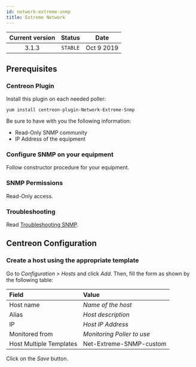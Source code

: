 ```yaml
---
id: network-extreme-snmp
title: Extreme Network
---
```


| Current version | Status | Date |
| :-: | :-: | :-: |
| 3.1.3 | `STABLE` | Oct  9 2019 |

## Prerequisites

### Centreon Plugin

Install this plugin on each needed poller:

``` shell
yum install centreon-plugin-Network-Extreme-Snmp
```

Be sure to have with you the following information:

  - Read-Only SNMP community
  - IP Address of the equipment

### Configure SNMP on your equipment

Follow constructor procedure for your equipment.

### SNMP Permissions

Read-Only access.

### Troubleshooting

Read [Troubleshooting
SNMP](http://documentation.centreon.com/docs/centreon-plugins/en/latest/user/guide.html#snmp).

## Centreon Configuration

### Create a host using the appropriate template

Go to *Configuration \> Hosts* and click *Add*. Then, fill the form as shown by
the following table:

| Field                                | Value                      |
| :----------------------------------- | :------------------------- |
| Host name                            | *Name of the host*         |
| Alias                                | *Host description*         |
| IP                                   | *Host IP Address*          |
| Monitored from                       | *Monitoring Poller to use* |
| Host Multiple Templates              | Net-Extreme-SNMP-custom    |

Click on the *Save* button.

